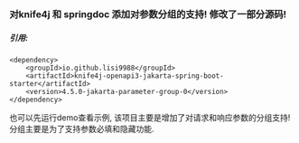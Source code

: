 ### 对knife4j 和 springdoc 添加对参数分组的支持! 修改了一部分源码!

##### 引用: 

    <dependency>
        <groupId>io.github.lisi9988</groupId>
        <artifactId>knife4j-openapi3-jakarta-spring-boot-starter</artifactId>
        <version>4.5.0-jakarta-parameter-group-0</version>
    </dependency>

也可以先运行demo查看示例, 该项目主要是增加了对请求和响应参数的分组支持!
分组主要是为了支持参数必填和隐藏功能.